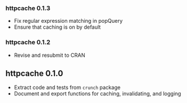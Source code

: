 ### httpcache 0.1.3

* Fix regular expression matching in popQuery
* Ensure that caching is on by default

### httpcache 0.1.2

* Revise and resubmit to CRAN

## httpcache 0.1.0

* Extract code and tests from `crunch` package
* Document and export functions for caching, invalidating, and logging
